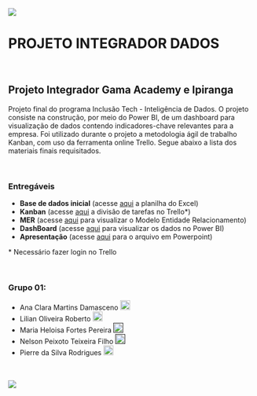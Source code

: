 <img src="https://ibb.co/F3MhW5x">

<h1>PROJETO INTEGRADOR DADOS</h1>

<br>

<h2>Projeto Integrador Gama Academy e Ipiranga</h2>
<p>Projeto final do programa Inclusão Tech - Inteligência de Dados. O projeto consiste na construção, por meio do Power BI, de um dashboard para visualização de dados contendo indicadores-chave relevantes para a empresa. Foi utilizado durante o projeto a metodologia ágil de trabalho Kanban, com uso da ferramenta online Trello. Segue abaixo a lista dos materiais finais requisitados.</p>

<br>

<h3>Entregáveis</h3>
<ul>
  <li><b>Base de dados inicial</b> (acesse <a href="https://github.com/Lilianor/projeto_final_ipiranga/blob/master/data_export_v1.csv" target="_blank">aqui</a> a planilha do Excel)</li>
  <li><b>Kanban</b> (acesse <a href="https://trello.com/b/P5cRc8ro/gama-academy-projeto-ipp" target="_blank">aqui</a> a divisão de tarefas no Trello*)
  <li><b>MER</b> (acesse <a href="https://github.com/Lilianor/projeto_final_ipiranga/blob/master/DIAGRAMA.png" target="_blank">aqui</a> para visualizar o Modelo Entidade Relacionamento)</li>
  <li><b>DashBoard</b> (acesse <a href="" target="_blank">aqui</a> para visualizar os dados no Power BI)
  <li><b>Apresentação</b> (acesse <a href="" target="_blank">aqui</a> para o arquivo em Powerpoint) 
</ul>
<p>* Necessário fazer login no Trello</p> 

<br>

<h3>Grupo 01:</h3>
<ul> 
  <li>Ana Clara Martins Damasceno 
    <a href="https://github.com/anaclaradamasceno">
      <img src="https://ibb.co/41sjMcS" width="20">
    </a>
  </li>
  <li>Lilian Oliveira Roberto
    <a href="https://github.com/Lilianor">
      <img src="https://ibb.co/41sjMcS" width="20">
    </a>
  </li>
  <li>Maria Heloisa Fortes Pereira 
    <a href="">
      <img src="https://ibb.co/41sjMcS" width="20">
    </a>
  </li>
  <li>Nelson Peixoto Teixeira Filho 
    <a href="">
      <img src="https://ibb.co/41sjMcS" width="20">
    </a>
  </li>
  <li>Pierre da Silva Rodrigues
    <a href="https://github.com/PierreRodrigues">
      <img src="https://ibb.co/41sjMcS" width="20">
    </a>
  </li>
</ul>

<br>
<br>
<img src="https://i.ibb.co/1JdWqQn/bannerinferiorreadme.png">
